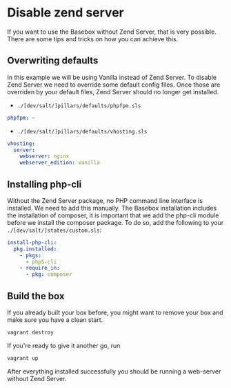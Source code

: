 # Disable zend server

If you want to use the Basebox without Zend Server, that is very possible. There are some tips and tricks
on how you can achieve this.

## Overwriting defaults

In this example we will be using Vanilla instead of Zend Server. To disable Zend Server we need to override
some default config files. Once those are overriden by your default files, Zend Server should no longer get installed.

- `./[dev/salt/]pillars/defaults/phpfpm.sls`

```yaml
phpfpm: ~
```

- `./[dev/salt/]pillars/defaults/vhosting.sls`

```yaml
vhosting:
  server:
    webserver: nginx
    webserver_edition: vanilla
```

## Installing php-cli

Without the Zend Server package, no PHP command line interface is installed. We need to add this manually.
The Basebox installation includes the installation of composer, it is important that we add the php-cli module
before we install the composer package. To do so, add the following to your `./[dev/salt/]states/custom.sls`:

```yaml
install-php-cli:
  pkg.installed:
    - pkgs:
      - php5-cli
    - require_in:
      - pkg: composer
```

## Build the box

If you already built your box before, you might want to remove your box and make sure you have a clean start.

```sh
vagrant destroy
```

If you're ready to give it another go, run

```sh
vagrant up
```

After everything installed successfully you should be running a web-server without Zend Server.
